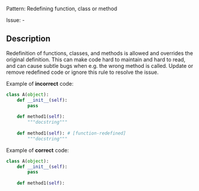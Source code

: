 Pattern: Redefining function, class or method

Issue: -

## Description

Redefinition of functions, classes, and methods is allowed and overrides the original definition. This can make code hard to maintain and hard to read, and can cause subtle bugs when e.g. the wrong method is called. Update or remove redefined code or ignore this rule to resolve the issue.


Example of **incorrect** code:

```python
class A(object):
    def __init__(self):
        pass
        
    def method1(self):
        """docstring"""
        
    def method1(self): # [function-redefined]
        """docstring"""
```

Example of **correct** code:

```python
class A(object):
    def __init__(self):
        pass
        
    def method1(self):
```

